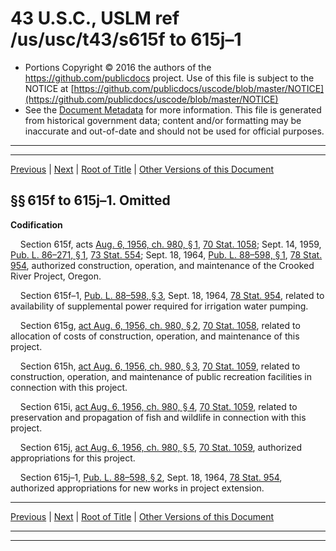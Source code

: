 ---
---

# 43 U.S.C., USLM ref /us/usc/t43/s615f to 615j–1

* Portions Copyright © 2016 the authors of the https://github.com/publicdocs project.
  Use of this file is subject to the NOTICE at [https://github.com/publicdocs/uscode/blob/master/NOTICE](https://github.com/publicdocs/uscode/blob/master/NOTICE)
* See the [Document Metadata](././../../../../..//README.md) for more information.
  This file is generated from historical government data; content and/or formatting may be inaccurate and out-of-date and should not be used for official purposes.

----------
----------

[Previous](./../../../../..//us/usc/t43/ch12/schXXIV/m__us_usc_t43_ch12_schXXIV.md) | [Next](./../../../../..//us/usc/t43/ch12/schXXV/m__us_usc_t43_ch12_schXXV.md) | [Root of Title](./../../../../../) | [Other Versions of this Document](https://publicdocs.github.io/go/links?ns=uslm&ref=%2Fus%2Fusc%2Ft43%2Fs615f+to+615j%E2%80%931)

## §§ 615f to 615j–1. Omitted

 __Codification__ 

    Section 615f, acts [Aug. 6, 1956, ch. 980, § 1][/us/act/1956-08-06/ch980/s1], [70 Stat. 1058][/us/stat/70/1058]; Sept. 14, 1959, [Pub. L. 86–271, § 1][/us/pl/86/271/s1], [73 Stat. 554][/us/stat/73/554]; Sept. 18, 1964, [Pub. L. 88–598, § 1][/us/pl/88/598/s1], [78 Stat. 954][/us/stat/78/954], authorized construction, operation, and maintenance of the Crooked River Project, Oregon.

    Section 615f–1, [Pub. L. 88–598, § 3][/us/pl/88/598/s3], Sept. 18, 1964, [78 Stat. 954][/us/stat/78/954], related to availability of supplemental power required for irrigation water pumping.

    Section 615g, [act Aug. 6, 1956, ch. 980, § 2][/us/act/1956-08-06/ch980/s2], [70 Stat. 1058][/us/stat/70/1058], related to allocation of costs of construction, operation, and maintenance of this project.

    Section 615h, [act Aug. 6, 1956, ch. 980, § 3][/us/act/1956-08-06/ch980/s3], [70 Stat. 1059][/us/stat/70/1059], related to construction, operation, and maintenance of public recreation facilities in connection with this project.

    Section 615i, [act Aug. 6, 1956, ch. 980, § 4][/us/act/1956-08-06/ch980/s4], [70 Stat. 1059][/us/stat/70/1059], related to preservation and propagation of fish and wildlife in connection with this project.

    Section 615j, [act Aug. 6, 1956, ch. 980, § 5][/us/act/1956-08-06/ch980/s5], [70 Stat. 1059][/us/stat/70/1059], authorized appropriations for this project.

    Section 615j–1, [Pub. L. 88–598, § 2][/us/pl/88/598/s2], Sept. 18, 1964, [78 Stat. 954][/us/stat/78/954], authorized appropriations for new works in project extension.

----------

[Previous](./../../../../..//us/usc/t43/ch12/schXXIV/m__us_usc_t43_ch12_schXXIV.md) | [Next](./../../../../..//us/usc/t43/ch12/schXXV/m__us_usc_t43_ch12_schXXV.md) | [Root of Title](./../../../../../) | [Other Versions of this Document](https://publicdocs.github.io/go/links?ns=uslm&ref=%2Fus%2Fusc%2Ft43%2Fs615f+to+615j%E2%80%931)

----------
----------

[/us/act/1956-08-06/ch980/s1]: https://publicdocs.github.io/go/links?ns=uslm&ref=%2Fus%2Fact%2F1956-08-06%2Fch980%2Fs1
[/us/stat/70/1058]: https://publicdocs.github.io/go/links?ns=uslm&ref=%2Fus%2Fstat%2F70%2F1058
[/us/pl/86/271/s1]: https://publicdocs.github.io/go/links?ns=uslm&ref=%2Fus%2Fpl%2F86%2F271%2Fs1
[/us/stat/73/554]: https://publicdocs.github.io/go/links?ns=uslm&ref=%2Fus%2Fstat%2F73%2F554
[/us/pl/88/598/s1]: https://publicdocs.github.io/go/links?ns=uslm&ref=%2Fus%2Fpl%2F88%2F598%2Fs1
[/us/stat/78/954]: https://publicdocs.github.io/go/links?ns=uslm&ref=%2Fus%2Fstat%2F78%2F954
[/us/pl/88/598/s3]: https://publicdocs.github.io/go/links?ns=uslm&ref=%2Fus%2Fpl%2F88%2F598%2Fs3
[/us/stat/78/954]: https://publicdocs.github.io/go/links?ns=uslm&ref=%2Fus%2Fstat%2F78%2F954
[/us/act/1956-08-06/ch980/s2]: https://publicdocs.github.io/go/links?ns=uslm&ref=%2Fus%2Fact%2F1956-08-06%2Fch980%2Fs2
[/us/stat/70/1058]: https://publicdocs.github.io/go/links?ns=uslm&ref=%2Fus%2Fstat%2F70%2F1058
[/us/act/1956-08-06/ch980/s3]: https://publicdocs.github.io/go/links?ns=uslm&ref=%2Fus%2Fact%2F1956-08-06%2Fch980%2Fs3
[/us/stat/70/1059]: https://publicdocs.github.io/go/links?ns=uslm&ref=%2Fus%2Fstat%2F70%2F1059
[/us/act/1956-08-06/ch980/s4]: https://publicdocs.github.io/go/links?ns=uslm&ref=%2Fus%2Fact%2F1956-08-06%2Fch980%2Fs4
[/us/stat/70/1059]: https://publicdocs.github.io/go/links?ns=uslm&ref=%2Fus%2Fstat%2F70%2F1059
[/us/act/1956-08-06/ch980/s5]: https://publicdocs.github.io/go/links?ns=uslm&ref=%2Fus%2Fact%2F1956-08-06%2Fch980%2Fs5
[/us/stat/70/1059]: https://publicdocs.github.io/go/links?ns=uslm&ref=%2Fus%2Fstat%2F70%2F1059
[/us/pl/88/598/s2]: https://publicdocs.github.io/go/links?ns=uslm&ref=%2Fus%2Fpl%2F88%2F598%2Fs2
[/us/stat/78/954]: https://publicdocs.github.io/go/links?ns=uslm&ref=%2Fus%2Fstat%2F78%2F954


